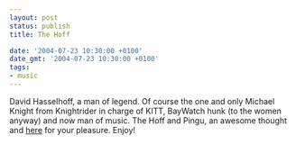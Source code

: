 ```yaml
---
layout: post
status: publish
title: The Hoff

date: '2004-07-23 10:30:00 +0100'
date_gmt: '2004-07-23 10:30:00 +0100'
tags:
- music
---
```

David Hasselhoff, a man of legend. Of course the one and only Michael Knight from Knightrider in charge of KITT, BayWatch hunk (to the women anyway) and now man of music. The Hoff and Pingu, an awesome thought and <a href="http://www.david-hasselhoff.com/downloads/pingudance.mp3">here</a> for your pleasure. Enjoy!
